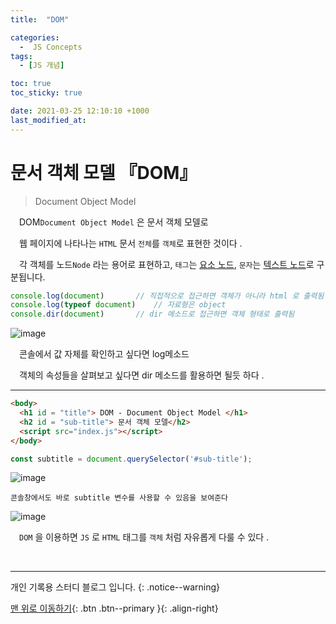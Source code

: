 ```yaml
---
title:  "DOM" 

categories:
  -  JS Concepts
tags:
  - [JS 개념]

toc: true
toc_sticky: true

date: 2021-03-25 12:10:10 +1000
last_modified_at: 
---
```


# 문서 객체 모델 『DOM』

> Document Object Model

　DOM`Document Object Model` 은 문서 객체 모델로 

　웹 페이지에 나타나는 `HTML` 문서 `전체`를 `객체`로 표현한 것이다 .

　각 객체를 노드`Node` 라는 용어로 표현하고, `태그`는 <u>요소 노드</u>, `문자`는 <u>텍스트 노드</u>로 구분됩니다.

```js
console.log(document)		// 직접적으로 접근하면 객체가 아니라 html 로 출력됨
console.log(typeof document) 	// 자료형은 object
console.dir(document)		// dir 메소드로 접근하면 객체 형태로 출력됨
```
![image](https://user-images.githubusercontent.com/50429028/112409132-463f6700-8d5c-11eb-89fb-f682dd7a90c1.png)

　콘솔에서 값 자체를 확인하고 싶다면 log메소드 

　객체의 속성들을 살펴보고 싶다면 dir 메소드를 활용하면 될듯 하다 .

***

```html
<body>
  <h1 id = "title"> DOM - Document Object Model </h1>
  <h2 id = "sub-title"> 문서 객체 모델</h2>
  <script src="index.js"></script>
</body>
```

```js
const subtitle = document.querySelector('#sub-title');
```

![image](https://user-images.githubusercontent.com/50429028/112410524-a6370d00-8d5e-11eb-8d4a-27bd7de1489b.png)

```
콘솔창에서도 바로 subtitle 변수를 사용할 수 있음을 보여준다
```

![image](https://user-images.githubusercontent.com/50429028/112410670-ebf3d580-8d5e-11eb-9ada-3ead94af7fca.png)

　`DOM` 을 이용하면 `JS` 로 `HTML` 태그를 `객체` 처럼 자유롭게 다룰 수 있다 .

<br>

***

개인 기록용 스터디 블로그 입니다.
{: .notice--warning}

[맨 위로 이동하기](#){: .btn .btn--primary }{: .align-right}